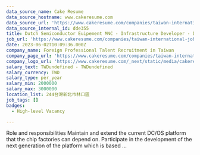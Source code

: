 ```yaml
---
data_source_name: Cake Resume
data_source_hostname: www.cakeresume.com
data_source_url: 'https://www.cakeresume.com/companies/taiwan-international-jobs/jobs'
data_source_internal_id: dde355
title: Dutch Semiconductor Euipement MNC - Infrastructure Developer - DL
job_url: 'https://www.cakeresume.com/companies/taiwan-international-jobs/jobs/dde355'
date: 2023-06-02T10:09:36.000Z
company_name: Foreign Professional Talent Recruitment in Taiwan
company_page_url: 'https://www.cakeresume.com/companies/taiwan-international-jobs'
company_logo_url: 'https://www.cakeresume.com/_next/static/media/cakeresume.e1c03867.svg'
salary_text: TWDundefined - TWDundefined
salary_currency: TWD
salary_type: per_year
salary_min: 2000000
salary_max: 3000000
location_list: 244台灣新北市林口區
job_tags: []
badges:
  - High-level Vacancy

---
```


Role and responsibilities Maintain and extend the current DC/OS platform that the chip factories can depend on. Participate in the development of the next generation of the platform which is based ...